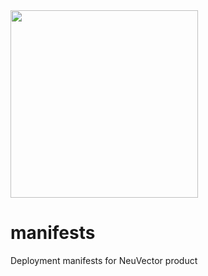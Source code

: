<img src="https://cdn-ru.bitrix24.ru/b14826282/landing/125/12589773611b5574c3e57076fa88f13d/LOGO_long_white_1x.png" width="300" />

# manifests
Deployment manifests for NeuVector product
